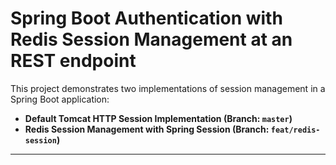 # **Spring Boot Authentication with Redis Session Management at an REST endpoint**

This project demonstrates two implementations of session management in a Spring Boot application:

- **Default Tomcat HTTP Session Implementation (Branch: `master`)**  
- **Redis Session Management with Spring Session (Branch: `feat/redis-session`)**

---


